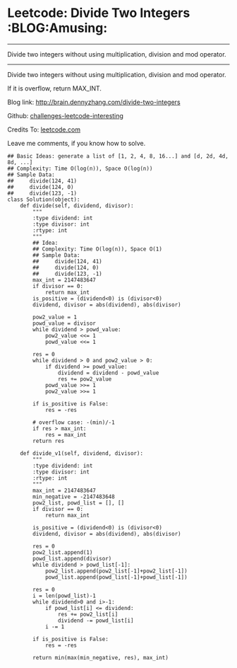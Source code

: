 # Leetcode: Divide Two Integers     :BLOG:Amusing:


---

Divide two integers without using multiplication, division and mod operator.  

---

Divide two integers without using multiplication, division and mod operator.  

If it is overflow, return MAX\_INT.  

Blog link: <http://brain.dennyzhang.com/divide-two-integers>  

Github: [challenges-leetcode-interesting](https://github.com/DennyZhang/challenges-leetcode-interesting/tree/master/divide-two-integers)  

Credits To: [leetcode.com](https://leetcode.com/problems/divide-two-integers/description)  

Leave me comments, if you know how to solve.  

    ## Basic Ideas: generate a list of [1, 2, 4, 8, 16...] and [d, 2d, 4d, 8d, ...]
    ## Complexity: Time O(log(n)), Space O(log(n))
    ## Sample Data: 
    ##     divide(124, 41)
    ##     divide(124, 0)
    ##     divide(123, -1)
    class Solution(object):
        def divide(self, dividend, divisor):
            """
            :type dividend: int
            :type divisor: int
            :rtype: int
            """
            ## Idea:
            ## Complexity: Time O(log(n)), Space O(1)
            ## Sample Data:
            ##     divide(124, 41)
            ##     divide(124, 0)
            ##     divide(123, -1)
            max_int = 2147483647
            if divisor == 0:
                return max_int
            is_positive = (dividend<0) is (divisor<0)
            dividend, divisor = abs(dividend), abs(divisor)
    
            pow2_value = 1
            powd_value = divisor
            while dividend > powd_value:
                pow2_value <<= 1
                powd_value <<= 1
    
            res = 0
            while dividend > 0 and pow2_value > 0:
                if dividend >= powd_value:
                    dividend = dividend - powd_value
                    res += pow2_value
                powd_value >>= 1
                pow2_value >>= 1
    
            if is_positive is False:
                res = -res
    
            # overflow case: -(min)/-1
            if res > max_int:
                res = max_int
            return res
    
        def divide_v1(self, dividend, divisor):
            """
            :type dividend: int
            :type divisor: int
            :rtype: int
            """
            max_int = 2147483647
            min_negative = -2147483648
            pow2_list, powd_list = [], []
            if divisor == 0:
                return max_int
    
            is_positive = (dividend<0) is (divisor<0)
            dividend, divisor = abs(dividend), abs(divisor)
    
            res = 0
            pow2_list.append(1)
            powd_list.append(divisor)
            while dividend > powd_list[-1]:
                pow2_list.append(pow2_list[-1]+pow2_list[-1])
                powd_list.append(powd_list[-1]+powd_list[-1])
    
            res = 0
            i = len(powd_list)-1
            while dividend>0 and i>-1:
                if powd_list[i] <= dividend:
                    res += pow2_list[i]
                    dividend -= powd_list[i]
                i -= 1
    
            if is_positive is False:
                res = -res
    
            return min(max(min_negative, res), max_int)